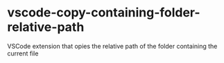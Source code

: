 # vscode-copy-containing-folder-relative-path

VSCode extension that opies the relative path of the folder containing the current file
